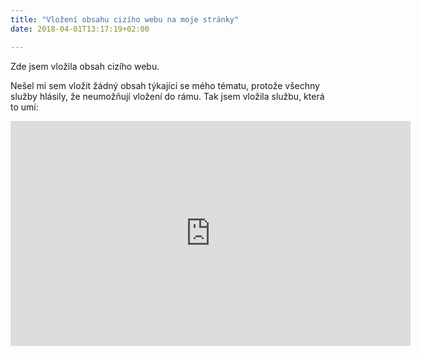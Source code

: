 ```yaml
---
title: "Vložení obsahu cizího webu na moje stránky"
date: 2018-04-01T13:17:19+02:00

---
```

Zde jsem vložila obsah cizího webu.

Nešel mi sem vložit žádný obsah týkající se mého tématu, protože všechny služby hlásily, že neumožňují vložení do rámu. Tak jsem vložila službu, která to umí:

<iframe src="https://player.vimeo.com/video/262100217?color=f08d0c&portrait=0" width="640" height="360" frameborder="0" webkitallowfullscreen mozallowfullscreen allowfullscreen></iframe>


